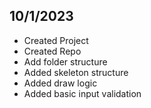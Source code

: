 ## 10/1/2023
- Created Project
- Created Repo
- Add folder structure
- Added skeleton structure
- Added draw logic
- Added basic input validation